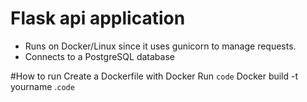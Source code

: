 # Flask api application
- Runs on Docker/Linux since it uses gunicorn to manage requests.
- Connects to a PostgreSQL database

#How to run
Create a Dockerfile with Docker
Run `code` Docker build -t yourname .`code`
